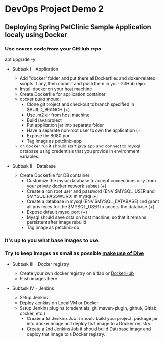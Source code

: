 # DevOps Project Demo 2
## Deploying Spring PetClinic Sample Application localy using Docker

### Use source code from your GitHub repo

apt upgrade -y 

- Subtask I - Application
    * Add "docker" folder and put there all Dockerfiles and doker-related scripts if any, then commit and push them in your GitHub repo.
    * Install docker on your host machine
    * Create Dockerfile for application container
    * docker build should:
        * Clone git project and checkout to branch specified in $BUILD_BRANCH (+)
        * Use .m2 dir from host machine
        * Build java project
        * Put application jar into separate folder
        * Have a separate non-root user to own the application (+)
        * Expose the 8080 port
        * Tag image as petclinic-app
    * on docker run it should start java app and connect to mysql database using credentials that you provide in environment variables.
 
- Subtask II - Database 
    * Create Dockerfile for DB container
        * Customize the mysql database to accept connections only from your private docker network subnet (+)
        * Create a non root user and password (ENV $MYSQL_USER and $MYSQL_PASSWORD) in mysql (+)
        * Create a database in mysql (ENV $MYSQL_DATABASE) and grant all privileges for the $MYSQL_USER to access the database (+)
        * Expose default mysql port (+)
        * Mysql should save data on host machine, so that it remains persistent after image rebuild
        * Tag image as petclinic-db
 
### It's up to you what base images to use. 
### Try to keep images as small as possible [make use of Dive](https://github.com/wagoodman/dive)
 
- Subtask III - Docker registry
    * Create your own docker registry on Gitlab or [DockerHub](https://hub.docker.com/)
    * Push images there

- Subtask IV - Jenkins
    * Setup Jenkins
	* Deploy Jenkins on Local VM or Docker
	* Setup Jenkins plugins (credentials, git, maven-plugin, github, Gitlab, docker, etc.)
        * Create a 1st Jenkins Job it should build your project, package jar into docker image and deploy that image to a Docker registry.
        * Create a 2nd Jenkins Job it should build Database image and deploy that image to a Docker registry.
<!-- 	
        
- Additional tasks
    * Create your own docker registry on host machine and Push images there
    * Create a job that will be triggered on changes in github repo.
    * Describe Jenkins job using **Job DSL** syntax to create jobs automatically
    * Setup Jenkins job to look for **Jenkinsfile** in your project root directory -->


    